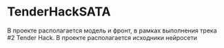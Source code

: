 # TenderHackSATA
В проекте располагается модель и фронт, в рамках выполнения трека #2 Tender Hack.
В проекте располагается исходники нейросети 